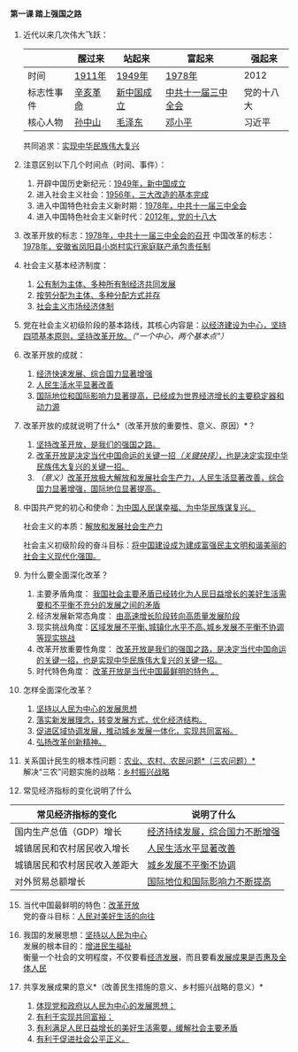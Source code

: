 #### 第一课 踏上强国之路

1. 近代以来几次伟大飞跃：

   |            | 醒过来          | 站起来            | 富起来                    | 强起来     |
   | ---------- | --------------- | ----------------- | ------------------------- | ---------- |
   | 时间       | <u>1911年</u>   | <u>1949年</u>     | <u>1978年</u>             | 2012       |
   | 标志性事件 | <u>辛亥革命</u> | <u>新中国成立</u> | <u>中共十一届三中全会</u> | 党的十八大 |
   | 核心人物   | <u>孙中山</u>   | <u>毛泽东</u>     | <u>邓小平</u>             | 习近平     |

   共同追求：<u>实现中华民族伟大复兴</u>

2. 注意区别以下几个时间点（时间、事件）：

   1. 开辟中国历史新纪元：<u>1949年，新中国成立</u>
   2. 进入社会主义社会：<u>1956年，三大改造的基本完成</u>
   3. 进入中国特色社会主义新时期：<u>1978年，中共十一届三中全会</u>
   4. 进入中国特色社会主义新时代：<u>2012年，党的十八大</u>

3. 改革开放的标志：<u>1978年，中共十一届三中全会的召开</u>
   中国改革的标志：<u>1978年，安徽省凤阳县小岗村实行家庭联产承包责任制</u>

4. 社会主义基本经济制度：

   1. <u>公有制为主体、多种所有制经济共同发展</u>
   2. <u>按劳分配为主体、多种分配方式并存</u>
   3. <u>社会主义市场经济体制</u>

5. 党在社会主义初级阶段的基本路线，其核心内容是：<u>以经济建设为中心，坚持四项基本原则，坚持改革开放。</u><i>（“一个中心，两个基本点”）</i>

6. 改革开放的成就：

   1. <u>经济快速发展、综合国力显著增强</u>
   2. <u>人民生活水平显著改善</u>
   3. <u>国际地位和国际影响力显著提高，已经成为世界经济增长的主要稳定器和动力源</u>

7. 改革开放的成就说明了什么*（改革开放的重要性、意义、原因）*？

   1. <u>坚持改革开放，是我们的强国之路。</u>
   2. <u>改革开放是决定当代中国命运的关键一招<i>（关键抉择）</i>，也是决定实现中华民族伟大复兴的关键一招。</u>
   3. <i>（意义）</i><u>改革开放极大解放和发展社会生产力，人民生活显著改善，综合国力显著增强，国际地位显著提高。</u>

8. 中国共产党的初心和使命：<u>为中国人民谋幸福、为中华民族谋复兴。</u>

   社会主义的本质：<u>解放和发展社会生产力</u>

   社会主义初级阶段的奋斗目标：<u>将中国建设成为建成富强民主文明和谐美丽的社会主义现代化强国。</u>

9. 为什么要全面深化改革？

   1. 主要矛盾角度： <u>我国社会主要矛盾已经转化为人民日益增长的美好生活需要和不平衡不充分的发展之间的矛盾</u>
   2. 经济发展新常态角度： <u>由高速增长阶段转向高质量发展阶段</u>
   3. 现实挑战角度：<u>区域发展不平衡､城镇化水平不高､城乡发展不平衡不协调等现实挑战</u>
   4. 改革开放重要性角度： <u> 改革开放是我们的强国之路，是决定当代中国命运的关键一招，也是实现中华民族伟大复兴的关键一招。</u>
   5. 时代特色角度： <u>改革开放是当代中国最鲜明的特色 。</u>

10. 怎样全面深化改革？

    1. <u>坚持以人民为中心的发展思想</u>
    2. <u>落实新发展理念，转变发展方式，优化经济结构。</u>
    3. <u>促进区域协调发展，推动城乡发展一体化，实现共同富裕。</u>
    4. <u>弘扬改革创新精神。</u>

11. 关系国计民生的根本性问题：<u>农业、农村、农民问题*（三农问题）*</u><br>
      解决“三农”问题实施的战略：<u>乡村振兴战略</u>

12. 常见经济指标的变化说明了什么

| 常见经济指标的变化           | 说明了什么                            |
| ---------------------------- | ------------------------------------- |
| 国内生产总值（GDP）增长      | <u>经济持续发展，综合国力不断增强</u> |
| 城镇居民和农村居民收入增长   | <u>人民生活水平显著改善</u>           |
| 城镇居民和农村居民收入差距大 | <u>城乡发展不平衡不协调</u>           |
| 对外贸易总额增长             | <u>国际地位和国际影响力不断提高</u>   |

15. 当代中国最鲜明的特色：<u>改革开放</u><br>
      党的奋斗目标：<u>人民对美好生活的向往</u>

16. 我国的发展思想：<u>坚持以人民为中心</u><br>
      发展的根本目的：<u>增进民生福祉</u><br>
      衡量一个社会的文明程度，不仅要看<u>经济发展</u>，而且要看<u>发展成果是否惠及全体人民</u>

17. 共享发展成果的意义*（改善民生措施的意义、乡村振兴战略的意义）*
    1. <u>体现党和政府以人民为中心的发展思想；</u>
    2. <u>有利于实现共同富裕；</u>
    3. <u>有利满足人民日益增长的美好生活需要，缓解社会主要矛盾</u>
    4. <u>有利于促进社会公平正义。</u>
